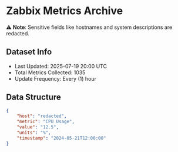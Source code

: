 # Zabbix Metrics Archive

⚠️ **Note**: Sensitive fields like hostnames and system descriptions are redacted.

## Dataset Info
- Last Updated: 2025-07-19 20:00 UTC
- Total Metrics Collected: 1035
- Update Frequency: Every (1) hour

## Data Structure
```json
{
    "host": "redacted",
    "metric": "CPU Usage",
    "value": "12.5",
    "units": "%",
    "timestamp": "2024-05-21T12:00:00"
}
```
